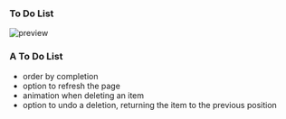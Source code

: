 ### To Do List

![preview](https://user-images.githubusercontent.com/90530236/135422962-435665d9-063a-4ba8-a1f0-28c1ad13828c.gif)

### A To Do List 
- order by completion
- option to refresh the page
- animation when deleting an item
- option to undo a deletion, returning the item to the previous position